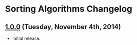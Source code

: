 # Sorting Algorithms Changelog

## [1.0.0](https://github.com/SebastienMichoy/SortingAlgorithms/releases/tag/1.0.0) (Tuesday, November 4th, 2014)
- Initial release.
